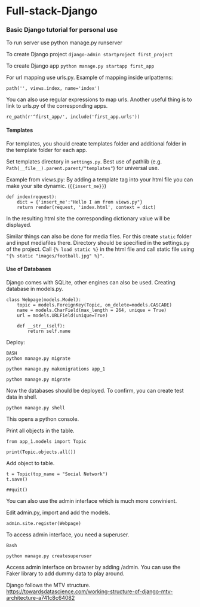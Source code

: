 # Full-stack-Django

### Basic Django tutorial for personal use

To run server use python manage.py runserver

To create Django project `django-admin startproject first_project`

To create Django app `python manage.py startapp first_app`

For url mapping use urls.py.
Example of mapping inside urlpatterns:

`path('', views.index, name='index')`

You can also use regular expressions to map urls. Another useful thing is to link to urls.py of the corresponding apps.

````re_path(r'^first_app/', include('first_app.urls'))````

#### Templates

For templates, you should create templates folder and additional folder in the template folder for each app.

Set templates directory in ````settings.py````. Best use of pathlib (e.g. `````Path(__file__).parent.parent/"templates"`````) for universal use.

Example from views.py:
By adding a template tag into your html file you can make your site dynamic.
(``````{{insert_me}}``````)

`````
def index(request):
    dict = {'insert_me':"Hello I am from views.py"}
    return render(request, 'index.html', context = dict)
`````
In the resulting html site the corresponding dictionary value will be displayed.

Similar things can also be done for media files. For this create ````static```` folder and input mediafiles there.
Directory should be specified in the settings.py of the project.
Call `````{% load static %}````` in the html file and call static file using ````"{% static "images/football.jpg" %}"````.

#### Use of Databases

Django comes with SQLite, other engines can also be used. 
Creating database in models.py. 

```
class Webpage(models.Model):
    topic = models.ForeignKey(Topic, on_delete=models.CASCADE)
    name = models.CharField(max_length = 264, unique = True)
    url = models.URLField(unique=True)

    def __str__(self):
        return self.name
```

Deploy:
```
BASH
python manage.py migrate

python manage.py makemigrations app_1

python manage.py migrate
```
Now the databases should be deployed.
To confirm, you can create test data in shell.

``python manage.py shell``

This opens a python console.

Print all objects in the table.

```
from app_1.models import Topic

print(Topic.objects.all())  
```
Add object to table.

```
t = Topic(top_name = "Social Network") 
t.save()

##quit()
```

You can also use the admin interface which is much more convinient.

Edit admin.py, import and add the models.

``admin.site.register(Webpage)
``

To access admin interface, you need a superuser.

```
Bash

python manage.py createsuperuser
```

Access admin interface on browser by adding /admin.
You can use the Faker library to add dummy data to play around.

Django follows the MTV structure.
https://towardsdatascience.com/working-structure-of-django-mtv-architecture-a741c8c64082